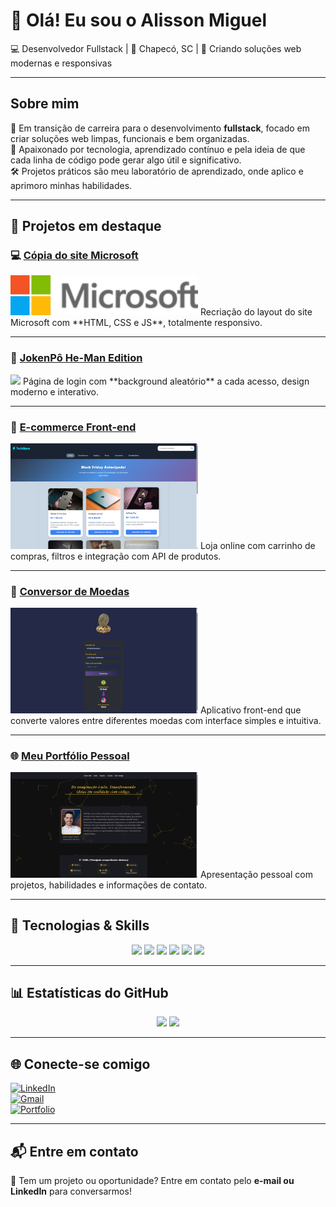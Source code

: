 # 👋 Olá! Eu sou o Alisson Miguel
💻 Desenvolvedor Fullstack | 📍 Chapecó, SC | 🎯 Criando soluções web modernas e responsivas  

---

## Sobre mim  
🎯 Em transição de carreira para o desenvolvimento **fullstack**, focado em criar soluções web limpas, funcionais e bem organizadas.  
🚀 Apaixonado por tecnologia, aprendizado contínuo e pela ideia de que cada linha de código pode gerar algo útil e significativo.  
🛠️ Projetos práticos são meu laboratório de aprendizado, onde aplico e aprimoro minhas habilidades.  

---

## 🌟 Projetos em destaque  

### 💻 [Cópia do site Microsoft](https://github.com/alisson-miguelferreira/copia-site-Microsoft)  
<img src="https://raw.githubusercontent.com/alisson-miguelferreira/bio-assets/main/Microsoft-logo.png" width="300px"/>  
Recriação do layout do site Microsoft com **HTML, CSS e JS**, totalmente responsivo.  

---

### 🔐 [JokenPô He-Man Edition](https://alisson-miguelferreira.github.io/JokenPo-He-Man/)  
<img src="https://raw.githubusercontent.com/alisson-miguelferreira/bio-assets/main/" width="300px"/>  
Página de login com **background aleatório** a cada acesso, design moderno e interativo.  

---

### 🛒 [E-commerce Front-end](https://github.com/alisson-miguelferreira/e-commerce)  
<img src="https://raw.githubusercontent.com/alisson-miguelferreira/bio-assets/main/TechStore.png" width="300px"/>  
Loja online com carrinho de compras, filtros e integração com API de produtos.  

---

### 💱 [Conversor de Moedas](https://github.com/alisson-miguelferreira/conversor-de-moedas)  
<img src="https://raw.githubusercontent.com/alisson-miguelferreira/bio-assets/main/convert-money.png" width="300px"/>  
Aplicativo front-end que converte valores entre diferentes moedas com interface simples e intuitiva.  

---

### 🌐 [Meu Portfólio Pessoal](https://github.com/alisson-miguelferreira/meu-site)  
<img src="https://raw.githubusercontent.com/alisson-miguelferreira/bio-assets/main/portfolio.png" width="300px"/>  
Apresentação pessoal com projetos, habilidades e informações de contato.  

---

## 🧰 Tecnologias & Skills  

<p align="center">
  <img src="https://img.shields.io/badge/HTML5-E34F26?style=flat-square&logo=html5&logoColor=white"/>
  <img src="https://img.shields.io/badge/CSS3-1572B6?style=flat-square&logo=css3&logoColor=white"/>
  <img src="https://img.shields.io/badge/JavaScript-F7DF1E?style=flat-square&logo=javascript&logoColor=black"/>
  <img src="https://img.shields.io/badge/Git-F05032?style=flat-square&logo=git&logoColor=white"/>
  <img src="https://img.shields.io/badge/GitHub-181717?style=flat-square&logo=github&logoColor=white"/>
  <img src="https://img.shields.io/badge/Bootstrap-563D7C?style=flat-square&logo=bootstrap&logoColor=white"/>
</p>

---

## 📊 Estatísticas do GitHub  

<p align="center">
  <img height="160em" src="https://github-readme-stats.vercel.app/api?username=alisson-miguelferreira&show_icons=true&bg_color=1e1e1e&title_color=ffffff&text_color=ffffff&icon_color=00bfff&hide=stars"/>
  <img height="160em" src="https://github-readme-stats.vercel.app/api/top-langs/?username=alisson-miguelferreira&layout=compact&bg_color=1e1e1e&title_color=ffffff&text_color=ffffff&icon_color=00bfff"/>
</p>  

---

## 🌐 Conecte-se comigo  

[![LinkedIn](https://img.shields.io/badge/-LinkedIn-0A66C2?style=flat-square&logo=linkedin&logoColor=white)](https://www.linkedin.com/in/alisson-miguelferreira/)  
[![Gmail](https://img.shields.io/badge/-Email-D14836?style=flat-square&logo=gmail&logoColor=white)](mailto:alisson.miguelferreira@gmail.com)  
[![Portfolio](https://img.shields.io/badge/-Portfolio-0A66C2?style=flat-square&logo=github&logoColor=white)](https://github.com/alisson-miguelferreira/meu-site)  

---

## 📬 Entre em contato  

💬 Tem um projeto ou oportunidade? Entre em contato pelo **e-mail ou LinkedIn** para conversarmos!  

